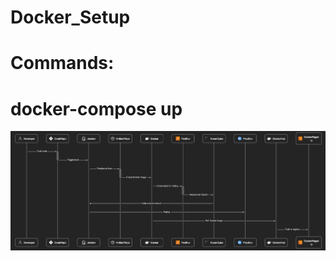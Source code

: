 # Docker_Setup
# Commands:
   # docker-compose up
   
![CI/CD Pipeline Diagram](images/ci_cd_diagram.png)